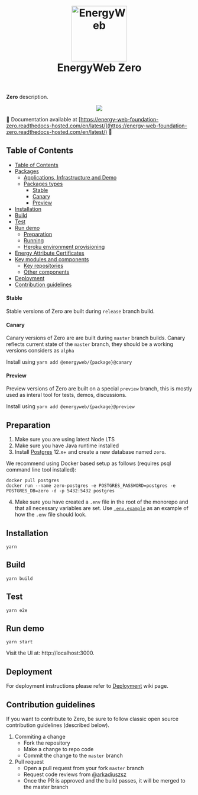 <h1 align="center">
  <br>
  <a href="https://www.energyweb.org/"><img src="https://www.energyweb.org/wp-content/uploads/2019/04/logo-brand.png" alt="EnergyWeb" width="150"></a>
  <br>
  EnergyWeb Zero
  <br>
  <br>
</h1>

**Zero** description.

<p align="center">
  <img src="https:s//github.com/energywebfoundation/zero/actions/workflows/deploy-master.yml/badge.svg" />
</p>

:construction: Documentation available at [https://energy-web-foundation-zero.readthedocs-hosted.com/en/latest/](https://energy-web-foundation-zero.readthedocs-hosted.com/en/latest/) :construction:

## Table of Contents

-   [Table of Contents](#table-of-contents)
-   [Packages](#packages)
    -   [Applications, Infrastructure and Demo](#applications-infrastructure-and-demo)
    -   [Packages types](#packages-types)
        -   [Stable](#stable)
        -   [Canary](#canary)
        -   [Preview](#preview)
-   [Installation](#installation)
-   [Build](#build)
-   [Test](#test)
-   [Run demo](#run-demo)
    -   [Preparation](#preparation)
    -   [Running](#running)
    -   [Heroku environment provisioning](#heroku-environment-provisioning)
-   [Energy Attribute Certificates](#energy-attribute-certificates)
-   [Key modules and components](#key-modules-and-components)
    -   [Key repositories](#key-repositories)
    -   [Other components](#other-components)
-   [Deployment](#deployment)
-   [Contribution guidelines](#contribution-guidelines)



#### Stable

Stable versions of Zero are built during `release` branch build.

#### Canary

Canary versions of Zero are are built during `master` branch builds. Canary reflects current state of the `master` branch, they should be a working versions considers as `alpha`

Install using `yarn add @energyweb/{package}@canary`

#### Preview

Preview versions of  Zero are built on a special `preview` branch, this is mostly used as interal tool for tests, demos, discussions.

Install using `yarn add @energyweb/{package}@preview`

## Preparation

1. Make sure you are using latest Node LTS 
2. Make sure you have Java runtime installed
3. Install [Postgres](https://www.postgresql.org/download/) 12.x+ and create a new database named `zero`.

We recommend using Docker based setup as follows (requires psql command line tool installed):

```
docker pull postgres
docker run --name zero-postgres -e POSTGRES_PASSWORD=postgres -e POSTGRES_DB=zero -d -p 5432:5432 postgres
```

4. Make sure you have created a `.env` file in the root of the monorepo and that all necessary variables are set.
   Use [`.env.example`](.env.example) as an example of how the `.env` file should look.

## Installation

```shell
yarn
```

## Build

```shell
yarn build
```

## Test

```shell
yarn e2e
```

## Run demo
```shell
yarn start
```

Visit the UI at: http://localhost:3000.


## Deployment

For deployment instructions please refer to [Deployment](https://github.com/energywebfoundation/zero/wiki/Zero-Deployment) wiki page.

## Contribution guidelines

If you want to contribute to Zero, be sure to follow classic open source contribution guidelines (described below).

1. Commiting a change
    - Fork the repository
    - Make a change to repo code
    - Commit the change to the `master` branch
2. Pull request
    - Open a pull request from your fork `master` branch
    - Request code reviews from [@arkadiuszsz](https://github.com/arkadiuszsz)
    - Once the PR is approved and the build passes, it will be merged to the master branch

